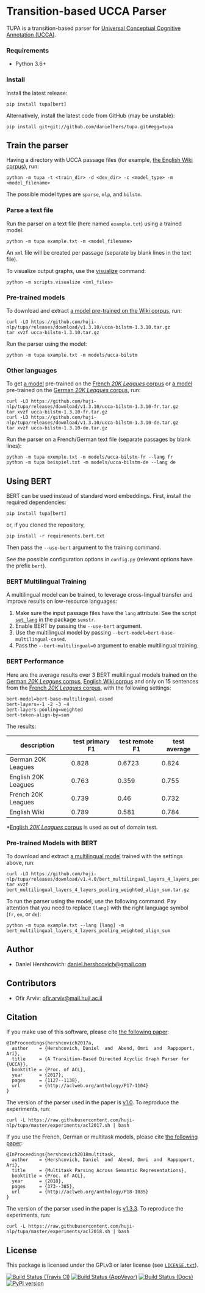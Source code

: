 Transition-based UCCA Parser
============================
TUPA is a transition-based parser for [Universal Conceptual Cognitive Annotation (UCCA)][1].

### Requirements
* Python 3.6+

### Install

Install the latest release:

    pip install tupa[bert]

Alternatively, install the latest code from GitHub (may be unstable):

    pip install git+git://github.com/danielhers/tupa.git#egg=tupa

Train the parser
----------------

Having a directory with UCCA passage files
(for example, [the English Wiki corpus](https://github.com/UniversalConceptualCognitiveAnnotation/UCCA_English-Wiki)),
run:

    python -m tupa -t <train_dir> -d <dev_dir> -c <model_type> -m <model_filename>

The possible model types are `sparse`, `mlp`, and `bilstm`.

### Parse a text file

Run the parser on a text file (here named `example.txt`) using a trained model:

    python -m tupa example.txt -m <model_filename>

An `xml` file will be created per passage (separate by blank lines in the text file).

To visualize output graphs, use the [visualize](https://github.com/danielhers/ucca/blob/master/scripts/visualize.py) command:

    python -m scripts.visualize <xml_files>

### Pre-trained models

To download and extract [a model pre-trained on the Wiki corpus](https://github.com/huji-nlp/tupa/releases/download/v1.3.10/ucca-bilstm-1.3.10.tar.gz), run:

    curl -LO https://github.com/huji-nlp/tupa/releases/download/v1.3.10/ucca-bilstm-1.3.10.tar.gz
    tar xvzf ucca-bilstm-1.3.10.tar.gz

Run the parser using the model:

    python -m tupa example.txt -m models/ucca-bilstm
    
### Other languages

To get [a model](https://github.com/huji-nlp/tupa/releases/download/v1.3.10/ucca-bilstm-1.3.10-fr.tar.gz) pre-trained on the [French *20K Leagues* corpus](https://github.com/UniversalConceptualCognitiveAnnotation/UCCA_French-20K)
or [a model](https://github.com/huji-nlp/tupa/releases/download/v1.3.10/ucca-bilstm-1.3.10-de.tar.gz) pre-trained on the [German *20K Leagues* corpus](https://github.com/UniversalConceptualCognitiveAnnotation/UCCA_German-20K), run:

    curl -LO https://github.com/huji-nlp/tupa/releases/download/v1.3.10/ucca-bilstm-1.3.10-fr.tar.gz
    tar xvzf ucca-bilstm-1.3.10-fr.tar.gz
    curl -LO https://github.com/huji-nlp/tupa/releases/download/v1.3.10/ucca-bilstm-1.3.10-de.tar.gz
    tar xvzf ucca-bilstm-1.3.10-de.tar.gz

Run the parser on a French/German text file (separate passages by blank lines):

    python -m tupa exemple.txt -m models/ucca-bilstm-fr --lang fr
    python -m tupa beispiel.txt -m models/ucca-bilstm-de --lang de

Using BERT
----------
BERT can be used instead of standard word embeddings.
First, install the required dependencies:

    pip install tupa[bert]

or, if you cloned the repository,

    pip install -r requirements.bert.txt
    
Then pass the `--use-bert` argument to the training command.

See the possible configuration options in `config.py` (relevant options have the prefix `bert`).

### BERT Multilingual Training
A multilingual model can be trained, to leverage
cross-lingual transfer and improve results on low-resource languages:

1. Make sure the input passage files have the `lang` attribute. See the script [`set_lang`](https://github.com/huji-nlp/semstr/blob/master/semstr/scripts/set_lang.py) in the package `semstr`.
2. Enable BERT by passing the `--use-bert` argument.
3. Use the multilingual model by passing `--bert-model=bert-base-multilingual-cased`.
4. Pass the `--bert-multilingual=0` argument to enable multilingual training.

### BERT Performance
Here are the average results over 3 BERT multilingual models trained on the [German _20K Leagues_ corpus](https://github.com/UniversalConceptualCognitiveAnnotation/UCCA_German-20K),
[English Wiki corpus](https://github.com/UniversalConceptualCognitiveAnnotation/UCCA_English-Wiki) 
and only on 15 sentences from the [French _20K Leagues_ corpus](https://github.com/UniversalConceptualCognitiveAnnotation/UCCA_French-20K), 
with the following settings:
```
bert-model=bert-base-multilingual-cased
bert-layers=-1 -2 -3 -4
bert-layers-pooling=weighted
bert-token-align-by=sum
```
The results:

| description          | test primary F1 | test remote F1 | test average |
| --------------------  | ------------------- | --------------- | ---------------- |
| German 20K Leagues |      0.828           |     0.6723        |    0.824          |
| English 20K Leagues |      0.763           |     0.359        |    0.755          |
| French 20K Leagues |      0.739           |     0.46        |    0.732          |
| English Wiki |      0.789           |     0.581        |    0.784          |

*[English _20K Leagues_ corpus](https://github.com/UniversalConceptualCognitiveAnnotation/UCCA_English-20K) is used as out of domain test.

### Pre-trained Models with BERT

To download and extract [a multilingual model](https://github.com/huji-nlp/tupa/releases/download/v1.4.0/bert_multilingual_layers_4_layers_pooling_weighted_align_sum.tar.gz) trained with the settings above, run:

    curl -LO https://github.com/huji-nlp/tupa/releases/download/v1.4.0/bert_multilingual_layers_4_layers_pooling_weighted_align_sum.tar.gz
    tar xvzf bert_multilingual_layers_4_layers_pooling_weighted_align_sum.tar.gz

To run the parser using the model, use the following command. Pay attention that you need to replace `[lang]` with
 the right language symbol (`fr`, `en`, or `de`):

    python -m tupa example.txt --lang [lang] -m bert_multilingual_layers_4_layers_pooling_weighted_align_sum

Author
------
* Daniel Hershcovich: daniel.hershcovich@gmail.com

Contributors
------------
* Ofir Arviv: ofir.arviv@mail.huji.ac.il


Citation
--------
If you make use of this software, please cite [the following paper](http://aclweb.org/anthology/P17-1104):

    @InProceedings{hershcovich2017a,
      author    = {Hershcovich, Daniel  and  Abend, Omri  and  Rappoport, Ari},
      title     = {A Transition-Based Directed Acyclic Graph Parser for {UCCA}},
      booktitle = {Proc. of ACL},
      year      = {2017},
      pages     = {1127--1138},
      url       = {http://aclweb.org/anthology/P17-1104}
    }

The version of the parser used in the paper is [v1.0](https://github.com/huji-nlp/tupa/releases/tag/v1.0).
To reproduce the experiments, run:

    curl -L https://raw.githubusercontent.com/huji-nlp/tupa/master/experiments/acl2017.sh | bash
    

If you use the French, German or multitask models, please cite
[the following paper](http://aclweb.org/anthology/P18-1035):

    @InProceedings{hershcovich2018multitask,
      author    = {Hershcovich, Daniel  and  Abend, Omri  and  Rappoport, Ari},
      title     = {Multitask Parsing Across Semantic Representations},
      booktitle = {Proc. of ACL},
      year      = {2018},
      pages     = {373--385},
      url       = {http://aclweb.org/anthology/P18-1035}
    }

The version of the parser used in the paper is [v1.3.3](https://github.com/huji-nlp/tupa/releases/tag/v1.3.3).
To reproduce the experiments, run:

    curl -L https://raw.githubusercontent.com/huji-nlp/tupa/master/experiments/acl2018.sh | bash


License
-------
This package is licensed under the GPLv3 or later license (see [`LICENSE.txt`](LICENSE.txt)).

[1]: http://github.com/huji-nlp/ucca


[![Build Status (Travis CI)](https://travis-ci.org/danielhers/tupa.svg?branch=master)](https://travis-ci.org/danielhers/tupa)
[![Build Status (AppVeyor)](https://ci.appveyor.com/api/projects/status/github/danielhers/tupa?svg=true)](https://ci.appveyor.com/project/danielh/tupa)
[![Build Status (Docs)](https://readthedocs.org/projects/tupa/badge/?version=latest)](http://tupa.readthedocs.io/en/latest/)
[![PyPI version](https://badge.fury.io/py/TUPA.svg)](https://badge.fury.io/py/TUPA)
